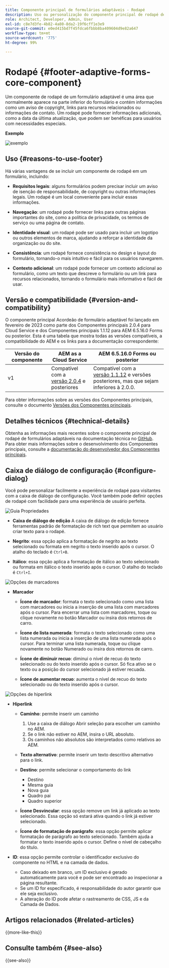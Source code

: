 ```yaml
---
title: Componente principal de formulários adaptáveis - Rodapé
description: Uso ou personalização do componente principal de rodapé de formulários adaptáveis.
role: Architect, Developer, Admin, User
exl-id: c8e7d3fe-4b82-4a80-8da2-19f6cff1e3e9
source-git-commit: e0ed415bd7f45fdca6fbbb8ba409604d9e82a647
workflow-type: tm+mt
source-wordcount: '775'
ht-degree: 99%

---
```


# Rodapé {#footer-adaptive-forms-core-component}

Um componente de rodapé de um formulário adaptável é uma área que normalmente aparece na parte inferior do formulário e contém informações como um aviso de copyright, links para recursos relacionados ou informações de contato. Um rodapé pode fornecer informações adicionais, como a data da última atualização, que podem ser benéficas para usuários com necessidades especiais.

**Exemplo**

![exemplo](/help/adaptive-forms/assets/footer.png)

## Uso {#reasons-to-use-footer}

Há várias vantagens de se incluir um componente de rodapé em um formulário, incluindo:

- **Requisitos legais**: alguns formulários podem precisar incluir um aviso de isenção de responsabilidade, de copyright ou outras informações legais. Um rodapé é um local conveniente para incluir essas informações.

- **Navegação**: um rodapé pode fornecer links para outras páginas importantes do site, como a política de privacidade, os termos de serviço ou uma página de contato.

- **Identidade visual**: um rodapé pode ser usado para incluir um logotipo ou outros elementos de marca, ajudando a reforçar a identidade da organização ou do site.

- **Consistência**: um rodapé fornece consistência no design e layout do formulário, tornando-o mais intuitivo e fácil para os usuários navegarem.

- **Contexto adicional**: um rodapé pode fornecer um contexto adicional ao formulário, como um texto que descreve o formulário ou um link para recursos relacionados, tornando o formulário mais informativo e fácil de usar.

## Versão e compatibilidade {#version-and-compatibility}

O componente principal Acordeão de formulário adaptável foi lançado em fevereiro de 2023 como parte dos Componentes principais 2.0.4 para Cloud Service e dos Componentes principais 1.1.12 para AEM 6.5.16.0 Forms ou posterior. Esta é uma tabela que mostra todas as versões compatíveis, a compatibilidade do AEM e os links para a documentação correspondente:

| Versão do componente | AEM as a Cloud Service | AEM 6.5.16.0 Forms ou posterior |
|---|---|---|
| v1 | Compatível com a <br>[versão 2.0.4](/help/adaptive-forms/version.md) e posteriores | Compatível com a <br>[versão 1.1.12](/help/adaptive-forms/version.md) e versões posteriores, mas que sejam inferiores à 2.0.0. |

Para obter informações sobre as versões dos Componentes principais, consulte o documento [Versões dos Componentes principais](/help/adaptive-forms/version.md).

<!-- ## Sample Component Output {#sample-component-output}

To experience the Accordion Component as well as see examples of its configuration options as well as HTML and JSON output, visit the [Component Library](https://adobe.com/go/aem_cmp_library_accordion). -->

## Detalhes técnicos {#technical-details}

Obtenha as informações mais recentes sobre o componente principal de rodapé de formulários adaptáveis na documentação técnica no [GitHub](https://github.com/adobe/aem-core-forms-components/tree/master/ui.af.apps/src/main/content/jcr_root/apps/core/fd/components/form/footer/v1/footer). Para obter mais informações sobre o desenvolvimento dos Componentes principais, consulte a [documentação do desenvolvedor dos Componentes principais](/help/developing/overview.md).


## Caixa de diálogo de configuração {#configure-dialog}

Você pode personalizar facilmente a experiência de rodapé para visitantes com a caixa de diálogo de configuração. Você também pode definir opções de rodapé com facilidade para uma experiência de usuário perfeita.

![Guia Propriedades](/help/adaptive-forms/assets/footer_propertiestab.png)

- **Caixa de diálogo de edição**
A caixa de diálogo de edição fornece ferramentas padrão de formatação de rich text que permitem ao usuário criar texto para o rodapé.

- **Negrito**: essa opção aplica a formatação de negrito ao texto selecionado ou formata em negrito o texto inserido após o cursor. O atalho do teclado é `Ctrl+B`.

- **Itálico**: essa opção aplica a formatação de itálico ao texto selecionado ou formata em itálico o texto inserido após o cursor. O atalho do teclado é `Ctrl+I`.

![Opções de marcadores](/help/adaptive-forms/assets/footer_bullet.png)


- **Marcador**

   - **Ícone de marcador**: formata o texto selecionado como uma lista com marcadores ou inicia a inserção de uma lista com marcadores após o cursor. Para encerrar uma lista com marcadores, toque ou clique novamente no botão Marcador ou insira dois retornos de carro.

   - **Ícone de lista numerada**: formata o texto selecionado como uma lista numerada ou inicia a inserção de uma lista numerada após o cursor. Para terminar uma lista numerada, toque ou clique novamente no botão Numerado ou insira dois retornos de carro.

   - **Ícone de diminuir recuo**: diminui o nível de recuo do texto selecionado ou do texto inserido após o cursor. Só fica ativo se o texto ou a posição do cursor selecionado já estiver recuada.

   - **Ícone de aumentar recuo**: aumenta o nível de recuo do texto selecionado ou do texto inserido após o cursor.

![Opções de hiperlink](/help/adaptive-forms/assets/footer_link.png)

- **Hiperlink**

   - **Caminho**: permite inserir um caminho
      1. Use a caixa de diálogo Abrir seleção para escolher um caminho no AEM.
      1. Se o link não estiver no AEM, insira o URL absoluto.
      1. Os caminhos não absolutos são interpretados como relativos ao AEM.

   - **Texto alternativo**: permite inserir um texto descritivo alternativo para o link.

   - **Destino**: permite selecionar o comportamento do link
      - Destino
      - Mesma guia
      - Nova guia
      - Quadro pai
      - Quadro superior

   - **Ícone Desvincular**: essa opção remove um link já aplicado ao texto selecionado. Essa opção só estará ativa quando o link já estiver selecionado.

   - **Ícone de formatação de parágrafo**: essa opção permite aplicar formatação de parágrafo ao texto selecionado. Também ajuda a formatar o texto inserido após o cursor. Define o nível de cabeçalho do título.

- **ID**: essa opção permite controlar o identificador exclusivo do componente no HTML e na camada de dados.

   - Caso deixado em branco, um ID exclusivo é gerado automaticamente para você e pode ser encontrado ao inspecionar a página resultante.
   - Se um ID for especificado, é responsabilidade do autor garantir que ele seja exclusivo.
   - A alteração do ID pode afetar o rastreamento de CSS, JS e da Camada de Dados.

<!--

## Related article {#related-article}

* [Create a standalone Adaptive Form](https://experienceleague.adobe.com/docs/experience-manager-cloud-service/content/forms/adaptive-forms-authoring/authoring-adaptive-forms-core-components/create-an-adaptive-form-on-forms-cs/creating-adaptive-form-core-components.html)

-->

## Artigos relacionados {#related-articles}

{{more-like-this}}

## Consulte também {#see-also}

{{see-also}}
